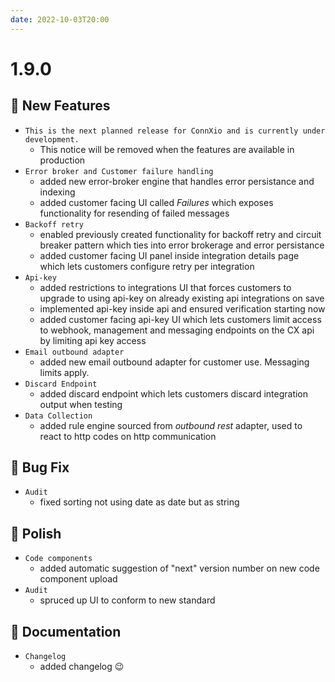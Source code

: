 ```yaml
---
date: 2022-10-03T20:00
---
```


# 1.9.0

<!-- truncate -->

## :rocket: New Features

- `This is the next planned release for ConnXio and is currently under development.`
  - This notice will be removed when the features are available in production
- `Error broker and Customer failure handling`
  - added new error-broker engine that handles error persistance and indexing
  - added customer facing UI called _Failures_ which exposes functionality for resending of failed messages
- `Backoff retry`
  - enabled previously created functionality for backoff retry and circuit breaker pattern which ties into error brokerage and error persistance
  - added customer facing UI panel inside integration details page which lets customers configure retry per integration
- `Api-key`
  - added restrictions to integrations UI that forces customers to upgrade to using api-key on already existing api integrations on save
  - implemented api-key inside api and ensured verification starting now
  - added customer facing api-key UI which lets customers limit access to webhook, management and messaging endpoints on the CX api by limiting api key access
- `Email outbound adapter`
  - added new email outbound adapter for customer use. Messaging limits apply.
- `Discard Endpoint`
  - added discard endpoint which lets customers discard integration output when testing
- `Data Collection`
  - added rule engine sourced from _outbound rest_ adapter, used to react to http codes on http communication

## :bug: Bug Fix

- `Audit`
  - fixed sorting not using date as date but as string

## :nail_care: Polish

- `Code components`
  - added automatic suggestion of "next" version number on new code component upload
- `Audit`
  - spruced up UI to conform to new standard

## :memo: Documentation

- `Changelog`
  - added changelog 😉